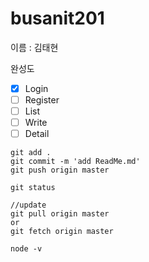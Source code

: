 # busanit201

이름 : 김태현

완성도
- [x] Login
- [ ] Register
- [ ] List
- [ ] Write
- [ ] Detail

```
git add .
git commit -m 'add ReadMe.md'
git push origin master

git status

//update
git pull origin master
or
git fetch origin master
```

```
node -v


```

